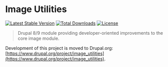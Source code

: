 Image Utilities
======================

[![Latest Stable Version](https://poser.pugx.org/wieni/image_utilities/v/stable)](https://packagist.org/packages/wieni/image_utilities)
[![Total Downloads](https://poser.pugx.org/wieni/image_utilities/downloads)](https://packagist.org/packages/wieni/image_utilities)
[![License](https://poser.pugx.org/wieni/image_utilities/license)](https://packagist.org/packages/wieni/image_utilities)

> Drupal 8/9 module providing developer-oriented improvements to the core image module.

Development of this project is moved to Drupal.org:
[https://www.drupal.org/project/image_utilities](https://www.drupal.org/project/image_utilities).

